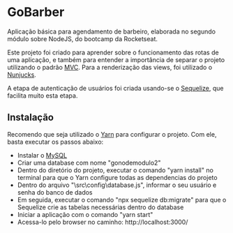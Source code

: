 # GoBarber

Aplicação básica para agendamento de barbeiro, elaborada no segundo módulo sobre NodeJS, do bootcamp da Rocketseat.

Este projeto foi criado para aprender sobre o funcionamento das rotas de uma aplicação, e também para entender a importância de separar o projeto utilizando o padrão [MVC](https://www.devmedia.com.br/introducao-ao-padrao-mvc/29308).
Para a renderização das views, foi utilizado o [Nunjucks](https://mozilla.github.io/nunjucks/).

A etapa de autenticação de usuários foi criada usando-se o [Sequelize](http://docs.sequelizejs.com/), que facilita muito esta etapa.

## Instalação

Recomendo que seja utilizado o [Yarn](https://yarnpkg.com/pt-BR/) para configurar o projeto. Com ele, basta executar os passos abaixo:

- Instalar o [MySQL](https://dev.mysql.com/downloads/)
- Criar uma database com nome "gonodemodulo2"
- Dentro do diretório do projeto, executar o comando "yarn install" no terminal para que o Yarn configure todas as dependencias do projeto
- Dentro do arquivo "\src\config\database.js", informar o seu usuário e senha do banco de dados
- Em seguida, executar o comando "npx sequelize db:migrate" para que o Sequelize crie as tabelas necessárias dentro do database
- Iniciar a aplicação com o comando "yarn start"
- Acessa-lo pelo browser no caminho: http://localhost:3000/
